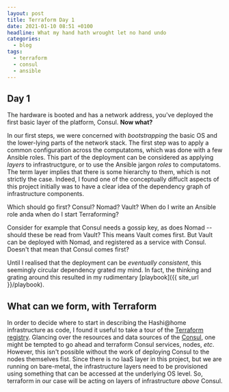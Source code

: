 ```yaml
---
layout: post
title: Terraform Day 1
date: 2021-01-10 08:51 +0100
headline: What my hand hath wrought let no hand undo
categories:
  - blog
tags:
  - terraform
  - consul
  - ansible
---
```


## Day 1

The hardware is booted and has a network address, you've deployed the first basic layer of the platform, Consul. **Now what?**

In our first steps, we were concerned with _bootstrapping_ the basic OS and the lower-lying parts of the network stack.
The first step was to apply a common configuration across the computatoms, which was done with a few Ansible roles.
This part of the deployment can be considered as applying _layers_ to infrastructgure, or to use the Ansible jargon _roles_ to computatoms.
The term layer implies that there is some hierarchy to them, which is not strictly the case.
Indeed, I found one of the conceptually diffuclt aspects of this project initially was to have a clear idea of the dependency graph of infrastructure components.

Which should go first? Consul? Nomad? Vault?
When do I write an Ansible role anda when do I start Terraforming?

Consider for example that Consul needs a gossip key, as does Nomad -- should these be read from Vault? This means Vault comes first.
But Vault can be deployed with Nomad, and registered as a service with Consul. Doesn't that mean that Consul comes first?

Until I realised that the deployment can be _eventually consistent_, this seemingly circular dependency grated my mind.
In fact, the thinking and grating around this resulted in my rudimentary [playbook]({{ site_url }}/playbook).

## What can we form, with Terraform

In order to decide where to start in describing the Hashi@home infrastructure as code, I found it useful to take a tour of the [Terraform registry](https://registry.terraform.io).
Glancing over the resources and data sources of the [Consul](https://registry.terraform.io/providers/hashicorp/consul), one might be tempted to go ahead and terraform Consul services, nodes, _etc_.
However, this isn't possible without the work of deploying Consul to the nodes themselves fist.
Since there is no IaaS layer in this project, but we are running on bare-metal, the infrastructure layers need to be provisioned using something that can be accessed at the underlying OS level.
So, terraform in our case will be acting on layers of infrastructure _above_ Consul.
